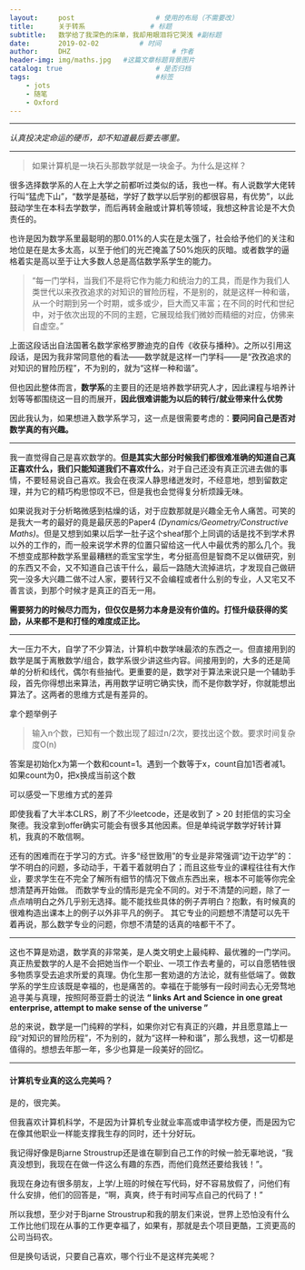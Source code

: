 ```yaml
---
layout:     post   				    # 使用的布局（不需要改）
title:      关于转系				# 标题 
subtitle:   数学给了我深色的床单，我却用眼泪将它哭浅 #副标题
date:       2019-02-02			# 时间
author:     DHZ 						# 作者
header-img: img/maths.jpg 	#这篇文章标题背景图片
catalog: true 						# 是否归档
tags:								#标签
    - jots
    - 随笔
    - Oxford
---
```


___

*认真投决定命运的硬币，却不知道最后要去哪里。*

___





> 如果计算机是一块石头那数学就是一块金子。为什么是这样？

很多选择数学系的人在上大学之前都听过类似的话，我也一样。有人说数学大佬转行叫“猛虎下山”，“数学是基础，学好了数学以后学别的都很容易，有优势”，以此鼓动学生在本科去学数学，而后再转金融或计算机等领域，我想这种言论是不大负责任的。

也许是因为数学系里最聪明的那0.01%的人实在是太强了，社会给予他们的关注和地位是在是太多太高，以至于他们的光芒掩盖了50%炮灰的灰暗。或者数学的逼格着实是高以至于让大多数人总是高估数学系学生的能力。

> “每一门学科，当我们不是将它作为能力和统治力的工具，而是作为我们人类世代以来孜孜追求的对知识的冒险历程，不是别的，就是这样一种和谐，从一个时期到另一个时期，或多或少，巨大而又丰富；在不同的时代和世纪中，对于依次出现的不同的主题，它展现给我们微妙而精细的对应，仿佛来自虚空。”

上面这段话出自法国著名数学家格罗滕迪克的自传《收获与播种》。之所以引用这段话，是因为我非常同意他的看法——数学就是这样一门学科——是“孜孜追求的对知识的冒险历程”，不为别的，就为“这样一种和谐”。

但也因此整体而言，**数学系**的主要目的还是培养数学研究人才，因此课程与培养计划等等都围绕这一目的而展开，**因此很难讲能为以后的转行/就业带来什么优势**

因此我认为，如果想进入数学系学习，这一点是很需要考虑的：**要问问自己是否对数学真的有兴趣。**

___

我一直觉得自己是喜欢数学的。**但是其实大部分时候我们都很难准确的知道自己真正喜欢什么，我们只能知道我们不喜欢什么**，对于自己还没有真正沉进去做的事情，不要轻易说自己喜欢。我会在夜深人静思绪迸发时，不经意地，想到留数定理，并为它的精巧构思惊叹不已，但是我也会觉得复分析烦躁无味。

如果说我对于分析略微感到枯燥的话，对于应数那就是兴趣全无令人痛苦。可笑的是我大一考的最好的竟是最厌恶的Paper4 *(Dynamics/Geometry/Constructive Maths)*。但是又想到如果以后学一肚子这个sheaf那个上同调的话是找不到学术界以外的工作的，而一般来说学术界的位置只留给这一代人中最优秀的那么几个。我不想变成那种数学系里最糟糕的乖宝宝学生，考分挺高但是智商不足以做研究，别的东西又不会，又不知道自己该干什么，最后一路随大流掉进坑，才发现自己做研究一没多大兴趣二做不过人家，要转行又不会编程或者什么别的专业，人又宅又不善言谈，到那个时候才是真正的百无一用。

**需要努力的时候尽力而为，但仅仅是努力本身是没有价值的。打怪升级获得的奖励，从来都不是和打怪的难度成正比。**



___

大一压力不大，自学了不少算法，计算机中数学味最浓的东西之一。但直接用到的数学是属于离散数学/组合，数学系很少讲这些内容。间接用到的，大多的还是简单的分析和线代，偶尔有些抽代。更重要的是，数学对于算法来说只是一个辅助手段，首先你得想出来算法，再用数学证明它确实快，而不是你数学好，你就能想出算法了。这两者的思维方式是有差异的。

拿个题举例子

> 输入n个数，已知有一个数出现了超过n/2次，要找出这个数。要求时间复杂度O(n)

答案是初始化x为第一个数和count=1。遇到一个数等于x，count自加1否者减1。如果count为0，把x换成当前这个数

可以感受一下思维方式的差异

即使我看了大半本CLRS，刷了不少leetcode，还是收到了  > 20 封拒信的实习全聚德。我没拿到offer确实可能会有很多其他因素。但是单纯说学数学好转计算机，我真的不敢信啊。

还有的困难而在于学习的方式。许多“经世致用”的专业是非常强调“边干边学”的：学不明白的问题，多动动手，干着干着就明白了；而且这些专业的课程往往有大作业，要求学生在不完全了解所有细节的情况下做点东西出来，根本不可能等你完全想清楚再开始做。
而数学专业的情形是完全不同的。对于不清楚的问题，除了一点点啃明白之外几乎别无选择。能不能找些具体的例子弄明白？抱歉，有时候真的很难构造出课本上的例子以外非平凡的例子。
其它专业的问题想不清楚可以先干着再说，那么数学专业的问题，你想不清楚的话真的啥都干不了。

___

这也不算是劝退，数学真的非常美，是人类文明史上最纯粹、最优雅的一门学问。真正热爱数学的人是不会把她当作一个职业、一项工作去考量的，可以自愿牺牲很多物质享受去追求所爱的真理。伪化生那一套劝退的方法论，就有些低端了。做数学系的学生应该既是幸福的，也是痛苦的。幸福在于能够有一段时间去心无旁骛地追寻美与真理，按照阿蒂亚爵士的说法 **“ links Art and Science in one great enterprise, attempt to make sense of the universe ”**    

总的来说，数学是一门纯粹的学科，如果你对它有真正的兴趣，并且愿意踏上一段“对知识的冒险历程”，不为别的，就为“这样一种和谐”，那么我想，这一切都是值得的。想想去年那一年，多少也算是一段美好的回忆。
___

#### 计算机专业真的这么完美吗？

是的，很完美。

但我喜欢计算机科学，不是因为计算机专业就业率高或申请学校方便，而是因为它在像其他职业一样能支撑我生存的同时，还十分好玩。

我记得好像是Bjarne Stroustrup还是谁在聊到自己工作的时候一脸无辜地说，“我真没想到，我现在在做一件这么有趣的东西，而他们竟然还要给我钱！”。

我现在身边有很多朋友，上学/上班的时候在写代码，好不容易放假了，问他们有什么安排，他们的回答是，“啊，真爽，终于有时间写点自己的代码了！”

所以我想，至少对于Bjarne Stroustrup和我的朋友们来说，世界上恐怕没有什么工作比他们现在从事的工作更幸福了，如果有，那就是去个项目更酷，工资更高的公司当码农。

但是换句话说，只要自己喜欢，哪个行业不是这样完美呢？

  
